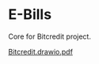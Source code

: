 # E-Bills

Core for Bitcredit project.

[Bitcredit.drawio.pdf](https://github.com/BitcoinCredit/E-Bills/files/14220088/Bitcredit.drawio.pdf)
